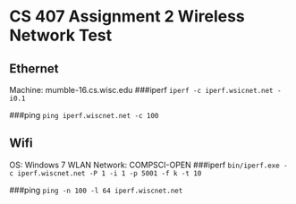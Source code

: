 CS 407 Assignment 2 Wireless Network Test
=========================================

Ethernet
--------
Machine: mumble-16.cs.wisc.edu
###iperf
```iperf -c iperf.wsicnet.net -i0.1```

###ping
```ping iperf.wiscnet.net -c 100```

Wifi
----
OS: Windows 7
WLAN Network: COMPSCI-OPEN
###iperf
```bin/iperf.exe -c iperf.wiscnet.net -P 1 -i 1 -p 5001 -f k -t 10```

###ping
```ping -n 100 -l 64 iperf.wiscnet.net```

